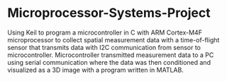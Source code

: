 # Microprocessor-Systems-Project
Using Keil to program a microcontroller in C with ARM Cortex-M4F microprocessor to collect spatial measurement data with a time-of-flight sensor that transmits data with I2C communication from sensor to microcontroller. Microcontroller transmitted measurement data to a PC using serial communication where the data was then conditioned and visualized as a 3D image with a program written in MATLAB.


